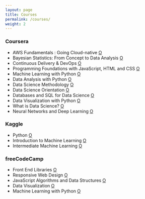 ```yaml
---
layout: page
title: Courses
permalink: /courses/
weight: 2
---
```


### Coursera <br>

- AWS Fundamentals : Going Cloud-native <a href="https://www.coursera.org/account/accomplishments/certificate/X4DDD8FFM46Q?utm_medium=certificate&utm_source=link&utm_campaign=copybutton_certificate&utm_term=long" target="_blank">O</a>
- Bayesian Statistics: From Concept to Data Analysis <a href="https://www.coursera.org/account/accomplishments/certificate/NG3ZL9GT4XLG" target="_blank">O</a>
- Continuous Delivery & DevOps <a href="https://www.coursera.org/account/accomplishments/certificate/K25JUBJ4ZP3Y" target="_blank">O</a>
- Programming Foundations with JavaScript, HTML and CSS <a href="https://www.coursera.org/account/accomplishments/certificate/HR2UDP8BMSJ9" target="_blank">O</a>
- Machine Learning with Python <a href="https://www.coursera.org/account/accomplishments/certificate/MQK63KV9MQAZ" target="_blank">O</a>
- Data Analysis with Python [O](https://www.credly.com/badges/4a7ad4a7-9408-4417-8631-577b37d9f606/linked_in_profile)
- Data Science Methodology [O](https://www.credly.com/badges/2e917d3a-7b82-4a39-9e92-f335baa217c0/linked_i)
- Data Science Orientation [O](https://www.credly.com/badges/96a7b2d6-bb07-407c-b9cc-33a7a823ef75/linked_in_profile)
- Databases and SQL for Data Science [O](https://www.credly.com/badges/7d838758-80cf-47a9-a476-669d45e20241/linked_i)
- Data Visualization with Python [O](https://www.coursera.org/account/accomplishments/certificate/TMNDBTZYL4Y5)
- What is Data Science? [O](https://www.coursera.org/account/accomplishments/certificate/TCV3KYKC3PVK)
- Neural Networks and Deep Learning [O](https://www.coursera.org/account/accomplishments/certificate/6ZWGHF65EVQE)
  <br>
  
### Kaggle <br>

- Python [O](https://www.kaggle.com/learn/certification/ghaiyur/python)
- Introduction to Machine Learning [O](https://www.kaggle.com/learn/certification/ghaiyur/intro-to-machine-learning)
- Intermediate Machine Learning [O](https://www.kaggle.com/learn/certification/ghaiyur/intermediate-machine-learning)

### freeCodeCamp <br>

- Front End Libraries [O](https://www.freecodecamp.org/certification/ghaiyur-naqui-ahmad/front-end-libraries)
- Responsive Web Design [O](https://www.freecodecamp.org/certification/ghaiyur-naqui-ahmad/responsive-web-design)
- JavaScript Algorithms and Data Structures [O](https://www.freecodecamp.org/certification/ghaiyur-naqui-ahmad/javascript-algorithms-and-data-structures)
- Data Visualization [O](https://www.freecodecamp.org/certification/ghaiyur-naqui-ahmad/data-visualization)
- Machine Learning with Python [O](https://www.freecodecamp.org/certification/ghaiyur-naqui-ahmad/machine-learning-with-python-v7)

<!--Start of Tawk.to Script-->
<script type="text/javascript">
var Tawk_API=Tawk_API||{}, Tawk_LoadStart=new Date();
(function(){
var s1=document.createElement("script"),s0=document.getElementsByTagName("script")[0];
s1.async=true;
s1.src='https://embed.tawk.to/60de94a665b7290ac6390100/1f9in9b70';
s1.charset='UTF-8';
s1.setAttribute('crossorigin','*');
s0.parentNode.insertBefore(s1,s0);
})();
</script>
<!--End of Tawk.to Script-->
